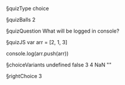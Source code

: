 §quizType
choice

§quizBalls
2

§quizQuestion
What will be logged in console?


§quizJS
var arr = [2, 1, 3]

console.log(arr.push(arr))


§choiceVariants
undefined
false
3
4
NaN
""


§rightChoice
3
